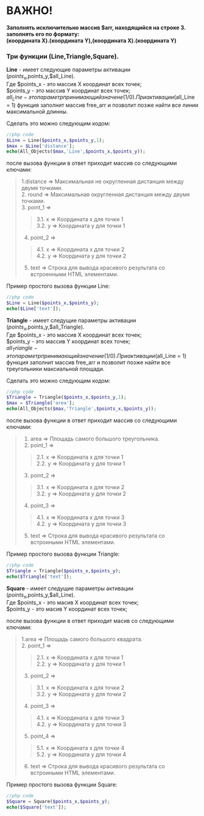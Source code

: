 # ВАЖНО!
**Заполнять исключительно массив $arr, находящийся на строке 3.
заполнять его по формату:<br> (координата X).(координата Y),(координата X).(координата Y)**

### Три функции (**Line**,**Triangle**,**Square**). <br>

**Line** - имеет следующие параметры активации ($points_x,$points_y,$all_Line). <br>
Где $points_x - это массив X координат всех точек; <br>
$points_y - это массив Y координат всех точек; <br>
$all_Line - это параметр принимающий значене (1/0). При активации ($all_Line = 1) функция заполнит массив free_arr и позволит позже найти все линии максимальной длинны. <br>

Сделать это можно следующим кодом:
```php
//php code 
$Line = Line($points_x,$points_y,1);
$max = $Line['distance'];
echo(All_Objects($max,'Line',$points_x,$points_y));
```
после вызова функции в ответ приходит массив cо следующими ключами: <br>
> 1.distance => Максимальная не округленная дистанция между двумя точками. <br>
> 2. round => Максимальная округленная дистанция между двумя точками. <br>
> 3. point_1 => <br>
>> 3.1. x => Координата x для точки 1<br> 
>> 3.2. y => Координата y для точки 1<br> 
> 4. point_2 => <br>
>> 4.1. x => Координата x для точки 2<br> 
>> 4.2. y => Координата y для точки 2<br> 
> 5. text => Строка для вывода красивого результата со встроенными HTML элементами.<br>

Пример простого вызова функции Line:<br>
```php
//php code 
$Line = Line($points_x,$points_y);
echo($Line['text']);
```


**Triangle** - имеет следущие параметры активации ($points_x,$points_y,$all_Triangle). <br>
Где $points_x - это массив X координат всех точек; <br>
$points_y - это массив Y координат всех точек; <br>
$all_Triangle - это параметр принимающий значение (1/0). При активации ($all_Line = 1) функция заполнит массив free_arr и позволит позже найти все треугольники максиальной площади. <br>

Сделать это можно следующим кодом:
```php
//php code 
$Triangle = Triangle($points_x,$points_y,1);
$max = $Triangle['area'];
echo(All_Objects($max,'Triangle',$points_x,$points_y));
```
после вызова функции в ответ приходит массив cо следующими ключами: <br>
> 1. area => Площадь самого большого треугольника. <br>
> 2. point_1 => <br>
>> 2.1. x => Координата x для точки 1<br> 
>> 2.2. y => Координата y для точки 1<br> 
> 3. point_2 => <br>
>> 3.1. x => Координата x для точки 2<br> 
>> 3.2. y => Координата y для точки 2<br> 
> 4. point_3 => <br>
>> 4.1. x => Координата x для точки 3<br> 
>> 4.2. y => Координата y для точки 3<br> 
> 5. text => Строка для вывода красивого результата со встроиными HTML элементами.<br>

Пример простого вызова функции Triangle:<br>
```php
//php code 
$Triangle = Triangle($points_x,$points_y);
echo($Triangle['text']);
```


**Square** - имеет следущие параметры активации ($points_x,$points_y,$all_Line). <br>
Где $points_x - это масив X координат всех точек; <br>
$points_y - это масив Y координат всех точек; <br>

после вызова функции в ответ приходит масив cо следующими ключами: <br>
> 1.area => Площадь самого большого квадрата. <br>
> 2. point_1 => <br>
>> 2.1. x => Координата x для точки 1<br> 
>> 2.2. y => Координата y для точки 1<br> 
> 3. point_2 => <br>
>> 3.1. x => Координата x для точки 2<br> 
>> 3.2. y => Координата y для точки 2<br> 
> 4. point_3 => <br>
>> 4.1. x => Координата x для точки 3<br> 
>> 4.2. y => Координата y для точки 3<br> 
> 5. point_4 => <br>
>> 5.1. x => Координата x для точки 4<br> 
>> 5.2. y => Координата y для точки 4<br> 
> 6. text => Строка для вывода красивого результата со встроиными HTML элементами.<br>

Пример простого вызова функции Square:<br>
```php
//php code 
$Square = Square($points_x,$points_y);
echo($Square['text']);
```
